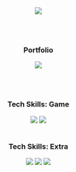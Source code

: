 <div align="center">
  <img src="https://capsule-render.vercel.app/api?type=venom&text=Mijin%20Kim's%20Github&fontColor=000000&stroke=18EFCD&strokeWidth=1&color=gradient&customColorList=2,18"/>
</div>

<br><br>

<div align="center">
  <h3>Portfolio</h3>
  <a href="https://www.notion.so/Hello-I-m-Mijin-Kim-2511b310fe61801c9c77de7957baed5b?source=copy_link"> <img src="https://img.shields.io/badge/Portfolio-000000?style=for-the-badge&logo=notion&logoColor=#FFFFFF"></a>
</div>

<br><br>

<div align="center"><h3>Tech Skills: Game</h3></div>
<div align="center">
  <img src="https://img.shields.io/badge/Unreal-000000?style=for-the-badge&logo=unreal&logoColor=#FFFFFF">
  <img src="https://img.shields.io/badge/-C++-9879D9?style=for-the-badge&logo=C++&logoColor=FFFFFF"/>
</div>

<br>

<div align="center"><h3>Tech Skills: Extra</h3></div>
<div align="center">
  <img src="https://img.shields.io/badge/Notion?style=for-the-badge&logo=notion&logoColor=white">
  <img src="https://img.shields.io/badge/Rider?style=for-the-badge&logo=rider%20IDE&logoColor=white">
  <img src="https://img.shields.io/badge/Github?style=for-the-badge&logo=github&logoColor=white">
</div>
<!--
**Mijin-Ewha/Mijin-Ewha** is a ✨ _special_ ✨ repository because its `README.md` (this file) appears on your GitHub profile.

Here are some ideas to get you started:

- 🔭 I’m currently working on ...
- 🌱 I’m currently learning ...
- 👯 I’m looking to collaborate on ...
- 🤔 I’m looking for help with ...
- 💬 Ask me about ...
- 📫 How to reach me: ...
- 😄 Pronouns: ...
- ⚡ Fun fact: ...
-->
